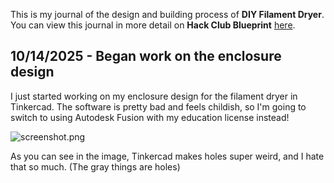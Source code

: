 <!--
  ===================    !!READ THIS NOTICE!!   ====================
  DO NOT edit this file manually. Your changes WILL BE OVERWRITTEN!
  This journal is auto generated and updated by Hack Club Blueprint.
  To edit this file, please edit your journal entries on Blueprint.
  ==================================================================
-->

This is my journal of the design and building process of **DIY Filament Dryer**.  
You can view this journal in more detail on **Hack Club Blueprint** [here](https://blueprint.hackclub.com/projects/512).


## 10/14/2025 - Began work on the enclosure design  

I just started working on my enclosure design for the filament dryer in Tinkercad. The software is pretty bad and feels childish, so I'm going to switch to using Autodesk Fusion with my education license instead!

![screenshot.png](https://blueprint.hackclub.com/user-attachments/blobs/proxy/eyJfcmFpbHMiOnsiZGF0YSI6MjI3NiwicHVyIjoiYmxvYl9pZCJ9fQ==--efb10013792b53c3e677267526b4f43377f9a5c2/taxfraud.png)


As you can see in the image, Tinkercad makes holes super weird, and I hate that so much. (The gray things are holes)  

